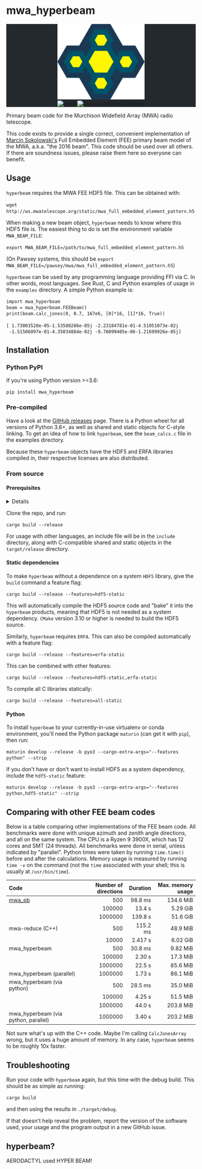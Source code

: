 # mwa_hyperbeam

<div class="bg-gray-dark" align="center" style="background-color:#24292e">
<img src="hyperbeam.png" height="200px" alt="hyperbeam logo">
<br/>
<a href="https://docs.rs/crate/mwa_hyperbeam"><img src="https://docs.rs/mwa_hyperbeam/badge.svg" alt="docs"></a>
<img src="https://github.com/MWATelescope/mwa_hyperbeam/workflows/Cross-platform%20tests/badge.svg" alt="Cross-platform%20tests">
</div>

Primary beam code for the Murchison Widefield Array (MWA) radio telescope.

This code exists to provide a single correct, convenient implementation of
[Marcin
Sokolowski's](https://ui.adsabs.harvard.edu/abs/2017PASA...34...62S/abstract)
Full Embedded Element (FEE) primary beam model of the MWA, a.k.a. "the 2016
beam". This code should be used over all others. If there are soundness issues,
please raise them here so everyone can benefit.

## Usage
`hyperbeam` requires the MWA FEE HDF5 file. This can be obtained with:

  `wget http://ws.mwatelescope.org/static/mwa_full_embedded_element_pattern.h5`

When making a new beam object, `hyperbeam` needs to know where this HDF5 file
is. The easiest thing to do is set the environment variable `MWA_BEAM_FILE`:

  `export MWA_BEAM_FILE=/path/to/mwa_full_embedded_element_pattern.h5`

(On Pawsey systems, this should be `export
MWA_BEAM_FILE=/pawsey/mwa/mwa_full_embedded_element_pattern.h5`)

`hyperbeam` can be used by any programming language providing FFI via C. In
other words, most languages. See Rust, C and Python examples of usage in the
`examples` directory. A simple Python example is:

    import mwa_hyperbeam
    beam = mwa_hyperbeam.FEEBeam()
    print(beam.calc_jones(0, 0.7, 167e6, [0]*16, [1]*16, True))

    [ 1.73003520e-05-1.53580286e-05j -2.23184781e-01-4.51051073e-02j
     -1.51506097e-01-4.35034884e-02j -9.76099405e-06-1.21699926e-05j]

## Installation
### Python PyPI
If you're using Python version >=3.6:

    pip install mwa_hyperbeam

### Pre-compiled
Have a look at the [GitHub
releases](https://github.com/MWATelescope/mwa_hyperbeam/releases) page. There is
a Python wheel for all versions of Python 3.6+, as well as shared and static
objects for C-style linking. To get an idea of how to link `hyperbeam`, see the
`beam_calcs.c` file in the examples directory.

Because these `hyperbeam` objects have the HDF5 and ERFA libraries compiled in,
their respective licenses are also distributed.

### From source
#### Prerequisites
<details>

- Cargo and a Rust compiler. `rustup` is recommended:

  `https://www.rust-lang.org/tools/install`

  The Rust compiler must be at least version 1.47.0:
  ```bash
  $ rustc -V
  rustc 1.47.0 (18bf6b4f0 2020-10-07)
  ```

- [hdf5](https://www.hdfgroup.org/hdf5)
  - Optional; use the `hdf5-static` or `all-static` features.
    - Requires `CMake` version 3.10 or higher.
  - Ubuntu: `libhdf5-dev`
  - Arch: `hdf5`
  - The C library dir can be specified manually with `HDF5_DIR`
    - If this is not specified, `pkg-config` is used to find the library.

- [ERFA](https://github.com/liberfa/erfa)
  - Optional; use the `erfa-static` or `all-static` features.
    - Requires a C compiler and `autoconf`.
  - Ubuntu: `liberfa-dev`
  - Arch: AUR package `erfa`
  - The C library dir can be specified manually with `ERFA_LIB`
    - If this is not specified, `pkg-config` is used to find the library.

</details>

Clone the repo, and run:

    cargo build --release

For usage with other languages, an include file will be in the `include`
directory, along with C-compatible shared and static objects in the
`target/release` directory.

#### Static dependencies
To make `hyperbeam` without a dependence on a system `HDF5` library, give the
`build` command a feature flag:

    cargo build --release --features=hdf5-static

This will automatically compile the HDF5 source code and "bake" it into the
`hyperbeam` products, meaning that HDF5 is not needed as a system dependency.
`CMake` version 3.10 or higher is needed to build the HDF5 source.

Similarly, `hyperbeam` requires `ERFA`. This can also be compiled automatically
with a feature flag:

    cargo build --release --features=erfa-static

This can be combined with other features:

    cargo build --release --features=hdf5-static,erfa-static

To compile all C libraries statically:

    cargo build --release --features=all-static

#### Python
To install `hyperbeam` to your currently-in-use virtualenv or conda environment,
you'll need the Python package `maturin` (can get it with `pip`), then run:

    maturin develop --release -b pyo3 --cargo-extra-args="--features python" --strip

If you don't have or don't want to install HDF5 as a system dependency, include
the `hdf5-static` feature:

    maturin develop --release -b pyo3 --cargo-extra-args="--features python,hdf5-static" --strip

## Comparing with other FEE beam codes
Below is a table comparing other implementations of the FEE beam code. All
benchmarks were done with unique azimuth and zenith angle directions, and all
on the same system. The CPU is a Ryzen 9 3900X, which has 12 cores and SMT (24
threads). All benchmarks were done in serial, unless indicated by "parallel".
Python times were taken by running `time.time()` before and after the
calculations. Memory usage is measured by running `time -v` on the command (not
the `time` associated with your shell; this is usually at `/usr/bin/time`).

| Code             | Number of directions | Duration | Max. memory usage |
|:-----------------|---------------------:|---------:|------------------:|
| [mwa_pb](https://github.com/MWATelescope/mwa_pb) | 500     | 98.8 ms  | 134.6 MiB |
|                                                  | 100000  | 13.4 s   | 5.29 GiB  |
|                                                  | 1000000 | 139.8 s  | 51.6 GiB  |
| mwa-reduce (C++)                                 | 500     | 115.2 ms | 48.9 MiB  |
|                                                  | 10000   | 2.417 s  | 6.02 GiB  |
| mwa_hyperbeam                                    | 500     | 30.8 ms  | 9.82 MiB  |
|                                                  | 100000  | 2.30 s   | 17.3 MiB  |
|                                                  | 1000000 | 22.5 s   | 85.6 MiB  |
| mwa_hyperbeam (parallel)                         | 1000000 | 1.73 s   | 86.1 MiB  |
| mwa_hyperbeam (via python)                       | 500     | 28.5 ms  | 35.0 MiB  |
|                                                  | 100000  | 4.25 s   | 51.5 MiB  |
|                                                  | 1000000 | 44.0 s   | 203.8 MiB |
| mwa_hyperbeam (via python, parallel)             | 1000000 | 3.40 s   | 203.2 MiB |

Not sure what's up with the C++ code. Maybe I'm calling `CalcJonesArray` wrong,
but it uses a huge amount of memory. In any case, `hyperbeam` seems to be
roughly 10x faster.

## Troubleshooting

Run your code with `hyperbeam` again, but this time with the debug build. This
should be as simple as running:

    cargo build
    
and then using the results in `./target/debug`.

If that doesn't help reveal the problem, report the version of the software
used, your usage and the program output in a new GitHub issue.

## hyperbeam?
AERODACTYL used HYPER BEAM!
